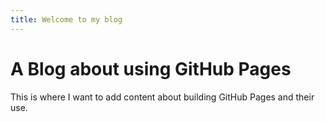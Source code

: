```yaml
---
title: Welcome to my blog
---
```


# A Blog about using GitHub Pages

This is where I want to add content about building GitHub Pages and their use. 
